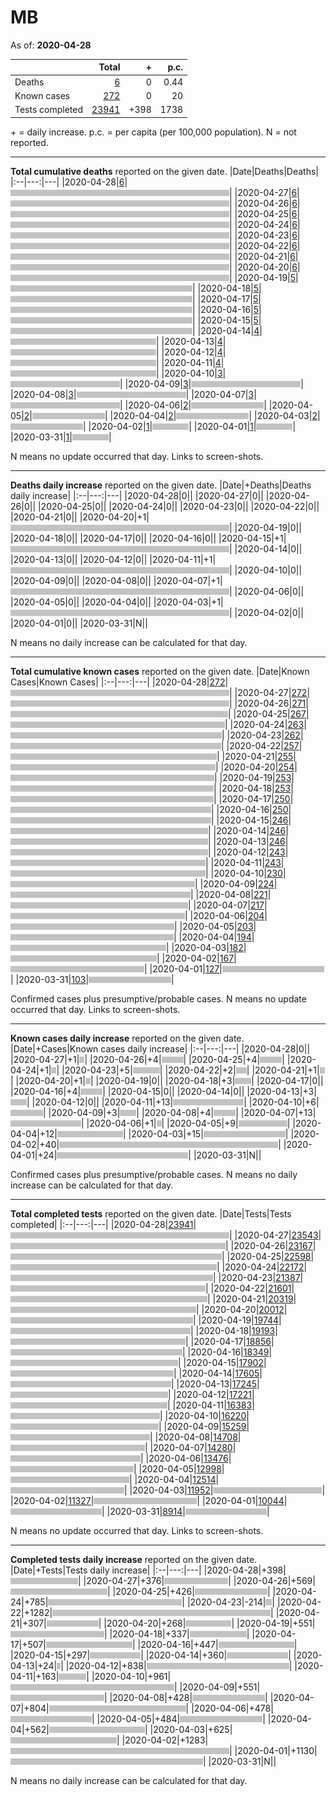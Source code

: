 # MB

As of: **2020-04-28**

||Total|+|p.c.|
|--|---:|---:|---:|
|Deaths|[6](https://github.com/johanley/covid-19-canada/blob/master/data/screenshots/2020-04-28_21h15mADT/mb.png)|0|0.44|
|Known cases|[272](https://github.com/johanley/covid-19-canada/blob/master/data/screenshots/2020-04-28_21h15mADT/mb.png)|0|20|
|Tests completed|[23941](https://github.com/johanley/covid-19-canada/blob/master/data/screenshots/2020-04-28_21h15mADT/mb.png)|+398|1738|

\+ = daily increase.
p.c. = per capita (per 100,000 population).
N = not reported.



***

**Total cumulative deaths** reported on the given date.
|Date|Deaths|Deaths|
|:--|---:|---|
|2020-04-28|[6](https://github.com/johanley/covid-19-canada/blob/master/data/screenshots/2020-04-28_21h15mADT/mb.png)|<img src='bar.png' height='10' width='350' title='6'>|
|2020-04-27|[6](https://github.com/johanley/covid-19-canada/blob/master/data/screenshots/2020-04-27_21h15mADT/mb.png)|<img src='bar.png' height='10' width='350' title='6'>|
|2020-04-26|[6](https://github.com/johanley/covid-19-canada/blob/master/data/screenshots/2020-04-26_21h00mADT/mb.png)|<img src='bar.png' height='10' width='350' title='6'>|
|2020-04-25|[6](https://github.com/johanley/covid-19-canada/blob/master/data/screenshots/2020-04-25_21h30mADT/mb.png)|<img src='bar.png' height='10' width='350' title='6'>|
|2020-04-24|[6](https://github.com/johanley/covid-19-canada/blob/master/data/screenshots/2020-04-24_21h15mADT/mb.png)|<img src='bar.png' height='10' width='350' title='6'>|
|2020-04-23|[6](https://github.com/johanley/covid-19-canada/blob/master/data/screenshots/2020-04-23_21h30mADT/mb.png)|<img src='bar.png' height='10' width='350' title='6'>|
|2020-04-22|[6](https://github.com/johanley/covid-19-canada/blob/master/data/screenshots/2020-04-22_21h30mADT/mb.png)|<img src='bar.png' height='10' width='350' title='6'>|
|2020-04-21|[6](https://github.com/johanley/covid-19-canada/blob/master/data/screenshots/2020-04-21_21h30mADT/mb.png)|<img src='bar.png' height='10' width='350' title='6'>|
|2020-04-20|[6](https://github.com/johanley/covid-19-canada/blob/master/data/screenshots/2020-04-20_21h15mADT/mb.png)|<img src='bar.png' height='10' width='350' title='6'>|
|2020-04-19|[5](https://github.com/johanley/covid-19-canada/blob/master/data/screenshots/2020-04-19_19h30mADT/mb.png)|<img src='bar.png' height='10' width='291' title='5'>|
|2020-04-18|[5](https://github.com/johanley/covid-19-canada/blob/master/data/screenshots/2020-04-18_21h30mADT/mb.png)|<img src='bar.png' height='10' width='291' title='5'>|
|2020-04-17|[5](https://github.com/johanley/covid-19-canada/blob/master/data/screenshots/2020-04-17_21h00mADT/mb.png)|<img src='bar.png' height='10' width='291' title='5'>|
|2020-04-16|[5](https://github.com/johanley/covid-19-canada/blob/master/data/screenshots/2020-04-16_21h00mADT/mb.png)|<img src='bar.png' height='10' width='291' title='5'>|
|2020-04-15|[5](https://github.com/johanley/covid-19-canada/blob/master/data/screenshots/2020-04-15_21h00mADT/mb.png)|<img src='bar.png' height='10' width='291' title='5'>|
|2020-04-14|[4](https://github.com/johanley/covid-19-canada/blob/master/data/screenshots/2020-04-14_21h00mADT/mb.png)|<img src='bar.png' height='10' width='233' title='4'>|
|2020-04-13|[4](https://github.com/johanley/covid-19-canada/blob/master/data/screenshots/2020-04-13_21h00mADT/mb.png)|<img src='bar.png' height='10' width='233' title='4'>|
|2020-04-12|[4](https://github.com/johanley/covid-19-canada/blob/master/data/screenshots/2020-04-12_21h30mADT/mb.png)|<img src='bar.png' height='10' width='233' title='4'>|
|2020-04-11|[4](https://github.com/johanley/covid-19-canada/blob/master/data/screenshots/2020-04-11_21h00mADT/mb.png)|<img src='bar.png' height='10' width='233' title='4'>|
|2020-04-10|[3](https://github.com/johanley/covid-19-canada/blob/master/data/screenshots/2020-04-10_21h30mADT/mb.png)|<img src='bar.png' height='10' width='175' title='3'>|
|2020-04-09|[3](https://github.com/johanley/covid-19-canada/blob/master/data/screenshots/2020-04-09_22h00mADT/mb.png)|<img src='bar.png' height='10' width='175' title='3'>|
|2020-04-08|[3](https://github.com/johanley/covid-19-canada/blob/master/data/screenshots/2020-04-08_21h30mADT/mb.png)|<img src='bar.png' height='10' width='175' title='3'>|
|2020-04-07|[3](https://github.com/johanley/covid-19-canada/blob/master/data/screenshots/2020-04-07_21h45mADT/mb.png)|<img src='bar.png' height='10' width='175' title='3'>|
|2020-04-06|[2](https://github.com/johanley/covid-19-canada/blob/master/data/screenshots/2020-04-06_21h45mADT/mb.png)|<img src='bar.png' height='10' width='116' title='2'>|
|2020-04-05|[2](https://github.com/johanley/covid-19-canada/blob/master/data/screenshots/2020-04-05_21h30mADT/mb.png)|<img src='bar.png' height='10' width='116' title='2'>|
|2020-04-04|[2](https://github.com/johanley/covid-19-canada/blob/master/data/screenshots/2020-04-04_21h00mADT/mb.png)|<img src='bar.png' height='10' width='116' title='2'>|
|2020-04-03|[2](https://github.com/johanley/covid-19-canada/blob/master/data/screenshots/2020-04-03_21h30mADT/mb.png)|<img src='bar.png' height='10' width='116' title='2'>|
|2020-04-02|[1](https://github.com/johanley/covid-19-canada/blob/master/data/screenshots/2020-04-02_22h00mADT/mb.png)|<img src='bar.png' height='10' width='58' title='1'>|
|2020-04-01|[1](https://github.com/johanley/covid-19-canada/blob/master/data/screenshots/2020-04-01_22h00mADT/mb.png)|<img src='bar.png' height='10' width='58' title='1'>|
|2020-03-31|[1](https://github.com/johanley/covid-19-canada/blob/master/data/screenshots/2020-03-31_22h00mADT/mb.png)|<img src='bar.png' height='10' width='58' title='1'>|


N means no update occurred that day. Links to screen-shots.


***

**Deaths daily increase** reported on the given date.
|Date|+Deaths|Deaths daily increase|
|:--|---:|---|
|2020-04-28|0|<img src='bar.png' height='10' width='0' title='0'>|
|2020-04-27|0|<img src='bar.png' height='10' width='0' title='0'>|
|2020-04-26|0|<img src='bar.png' height='10' width='0' title='0'>|
|2020-04-25|0|<img src='bar.png' height='10' width='0' title='0'>|
|2020-04-24|0|<img src='bar.png' height='10' width='0' title='0'>|
|2020-04-23|0|<img src='bar.png' height='10' width='0' title='0'>|
|2020-04-22|0|<img src='bar.png' height='10' width='0' title='0'>|
|2020-04-21|0|<img src='bar.png' height='10' width='0' title='0'>|
|2020-04-20|+1|<img src='bar.png' height='10' width='350' title='1'>|
|2020-04-19|0|<img src='bar.png' height='10' width='0' title='0'>|
|2020-04-18|0|<img src='bar.png' height='10' width='0' title='0'>|
|2020-04-17|0|<img src='bar.png' height='10' width='0' title='0'>|
|2020-04-16|0|<img src='bar.png' height='10' width='0' title='0'>|
|2020-04-15|+1|<img src='bar.png' height='10' width='350' title='1'>|
|2020-04-14|0|<img src='bar.png' height='10' width='0' title='0'>|
|2020-04-13|0|<img src='bar.png' height='10' width='0' title='0'>|
|2020-04-12|0|<img src='bar.png' height='10' width='0' title='0'>|
|2020-04-11|+1|<img src='bar.png' height='10' width='350' title='1'>|
|2020-04-10|0|<img src='bar.png' height='10' width='0' title='0'>|
|2020-04-09|0|<img src='bar.png' height='10' width='0' title='0'>|
|2020-04-08|0|<img src='bar.png' height='10' width='0' title='0'>|
|2020-04-07|+1|<img src='bar.png' height='10' width='350' title='1'>|
|2020-04-06|0|<img src='bar.png' height='10' width='0' title='0'>|
|2020-04-05|0|<img src='bar.png' height='10' width='0' title='0'>|
|2020-04-04|0|<img src='bar.png' height='10' width='0' title='0'>|
|2020-04-03|+1|<img src='bar.png' height='10' width='350' title='1'>|
|2020-04-02|0|<img src='bar.png' height='10' width='0' title='0'>|
|2020-04-01|0|<img src='bar.png' height='10' width='0' title='0'>|
|2020-03-31|N|<img src='bar.png' height='10' width='0' title='N'>|


N means no daily increase can be calculated for that day.




***

**Total cumulative known cases** reported on the given date.
|Date|Known Cases|Known Cases|
|:--|---:|---|
|2020-04-28|[272](https://github.com/johanley/covid-19-canada/blob/master/data/screenshots/2020-04-28_21h15mADT/mb.png)|<img src='bar.png' height='10' width='350' title='272'>|
|2020-04-27|[272](https://github.com/johanley/covid-19-canada/blob/master/data/screenshots/2020-04-27_21h15mADT/mb.png)|<img src='bar.png' height='10' width='350' title='272'>|
|2020-04-26|[271](https://github.com/johanley/covid-19-canada/blob/master/data/screenshots/2020-04-26_21h00mADT/mb.png)|<img src='bar.png' height='10' width='348' title='271'>|
|2020-04-25|[267](https://github.com/johanley/covid-19-canada/blob/master/data/screenshots/2020-04-25_21h30mADT/mb.png)|<img src='bar.png' height='10' width='343' title='267'>|
|2020-04-24|[263](https://github.com/johanley/covid-19-canada/blob/master/data/screenshots/2020-04-24_21h15mADT/mb.png)|<img src='bar.png' height='10' width='338' title='263'>|
|2020-04-23|[262](https://github.com/johanley/covid-19-canada/blob/master/data/screenshots/2020-04-23_21h30mADT/mb.png)|<img src='bar.png' height='10' width='337' title='262'>|
|2020-04-22|[257](https://github.com/johanley/covid-19-canada/blob/master/data/screenshots/2020-04-22_21h30mADT/mb.png)|<img src='bar.png' height='10' width='330' title='257'>|
|2020-04-21|[255](https://github.com/johanley/covid-19-canada/blob/master/data/screenshots/2020-04-21_21h30mADT/mb.png)|<img src='bar.png' height='10' width='328' title='255'>|
|2020-04-20|[254](https://github.com/johanley/covid-19-canada/blob/master/data/screenshots/2020-04-20_21h15mADT/mb.png)|<img src='bar.png' height='10' width='326' title='254'>|
|2020-04-19|[253](https://github.com/johanley/covid-19-canada/blob/master/data/screenshots/2020-04-19_19h30mADT/mb.png)|<img src='bar.png' height='10' width='325' title='253'>|
|2020-04-18|[253](https://github.com/johanley/covid-19-canada/blob/master/data/screenshots/2020-04-18_21h30mADT/mb.png)|<img src='bar.png' height='10' width='325' title='253'>|
|2020-04-17|[250](https://github.com/johanley/covid-19-canada/blob/master/data/screenshots/2020-04-17_21h00mADT/mb.png)|<img src='bar.png' height='10' width='321' title='250'>|
|2020-04-16|[250](https://github.com/johanley/covid-19-canada/blob/master/data/screenshots/2020-04-16_21h00mADT/mb.png)|<img src='bar.png' height='10' width='321' title='250'>|
|2020-04-15|[246](https://github.com/johanley/covid-19-canada/blob/master/data/screenshots/2020-04-15_21h00mADT/mb.png)|<img src='bar.png' height='10' width='316' title='246'>|
|2020-04-14|[246](https://github.com/johanley/covid-19-canada/blob/master/data/screenshots/2020-04-14_21h00mADT/mb.png)|<img src='bar.png' height='10' width='316' title='246'>|
|2020-04-13|[246](https://github.com/johanley/covid-19-canada/blob/master/data/screenshots/2020-04-13_21h00mADT/mb.png)|<img src='bar.png' height='10' width='316' title='246'>|
|2020-04-12|[243](https://github.com/johanley/covid-19-canada/blob/master/data/screenshots/2020-04-12_21h30mADT/mb.png)|<img src='bar.png' height='10' width='312' title='243'>|
|2020-04-11|[243](https://github.com/johanley/covid-19-canada/blob/master/data/screenshots/2020-04-11_21h00mADT/mb.png)|<img src='bar.png' height='10' width='312' title='243'>|
|2020-04-10|[230](https://github.com/johanley/covid-19-canada/blob/master/data/screenshots/2020-04-10_21h30mADT/mb.png)|<img src='bar.png' height='10' width='295' title='230'>|
|2020-04-09|[224](https://github.com/johanley/covid-19-canada/blob/master/data/screenshots/2020-04-09_22h00mADT/mb.png)|<img src='bar.png' height='10' width='288' title='224'>|
|2020-04-08|[221](https://github.com/johanley/covid-19-canada/blob/master/data/screenshots/2020-04-08_21h30mADT/mb.png)|<img src='bar.png' height='10' width='284' title='221'>|
|2020-04-07|[217](https://github.com/johanley/covid-19-canada/blob/master/data/screenshots/2020-04-07_21h45mADT/mb.png)|<img src='bar.png' height='10' width='279' title='217'>|
|2020-04-06|[204](https://github.com/johanley/covid-19-canada/blob/master/data/screenshots/2020-04-06_21h45mADT/mb.png)|<img src='bar.png' height='10' width='262' title='204'>|
|2020-04-05|[203](https://github.com/johanley/covid-19-canada/blob/master/data/screenshots/2020-04-05_21h30mADT/mb.png)|<img src='bar.png' height='10' width='261' title='203'>|
|2020-04-04|[194](https://github.com/johanley/covid-19-canada/blob/master/data/screenshots/2020-04-04_21h00mADT/mb.png)|<img src='bar.png' height='10' width='249' title='194'>|
|2020-04-03|[182](https://github.com/johanley/covid-19-canada/blob/master/data/screenshots/2020-04-03_21h30mADT/mb.png)|<img src='bar.png' height='10' width='234' title='182'>|
|2020-04-02|[167](https://github.com/johanley/covid-19-canada/blob/master/data/screenshots/2020-04-02_22h00mADT/mb.png)|<img src='bar.png' height='10' width='214' title='167'>|
|2020-04-01|[127](https://github.com/johanley/covid-19-canada/blob/master/data/screenshots/2020-04-01_22h00mADT/mb.png)|<img src='bar.png' height='10' width='163' title='127'>|
|2020-03-31|[103](https://github.com/johanley/covid-19-canada/blob/master/data/screenshots/2020-03-31_22h00mADT/mb.png)|<img src='bar.png' height='10' width='132' title='103'>|


Confirmed cases plus presumptive/probable cases. N means no update occurred that day. Links to screen-shots.

***

**Known cases daily increase** reported on the given date.
|Date|+Cases|Known cases daily increase|
|:--|---:|---|
|2020-04-28|0|<img src='bar.png' height='10' width='0' title='0'>|
|2020-04-27|+1|<img src='bar.png' height='10' width='8' title='1'>|
|2020-04-26|+4|<img src='bar.png' height='10' width='35' title='4'>|
|2020-04-25|+4|<img src='bar.png' height='10' width='35' title='4'>|
|2020-04-24|+1|<img src='bar.png' height='10' width='8' title='1'>|
|2020-04-23|+5|<img src='bar.png' height='10' width='43' title='5'>|
|2020-04-22|+2|<img src='bar.png' height='10' width='17' title='2'>|
|2020-04-21|+1|<img src='bar.png' height='10' width='8' title='1'>|
|2020-04-20|+1|<img src='bar.png' height='10' width='8' title='1'>|
|2020-04-19|0|<img src='bar.png' height='10' width='0' title='0'>|
|2020-04-18|+3|<img src='bar.png' height='10' width='26' title='3'>|
|2020-04-17|0|<img src='bar.png' height='10' width='0' title='0'>|
|2020-04-16|+4|<img src='bar.png' height='10' width='35' title='4'>|
|2020-04-15|0|<img src='bar.png' height='10' width='0' title='0'>|
|2020-04-14|0|<img src='bar.png' height='10' width='0' title='0'>|
|2020-04-13|+3|<img src='bar.png' height='10' width='26' title='3'>|
|2020-04-12|0|<img src='bar.png' height='10' width='0' title='0'>|
|2020-04-11|+13|<img src='bar.png' height='10' width='113' title='13'>|
|2020-04-10|+6|<img src='bar.png' height='10' width='52' title='6'>|
|2020-04-09|+3|<img src='bar.png' height='10' width='26' title='3'>|
|2020-04-08|+4|<img src='bar.png' height='10' width='35' title='4'>|
|2020-04-07|+13|<img src='bar.png' height='10' width='113' title='13'>|
|2020-04-06|+1|<img src='bar.png' height='10' width='8' title='1'>|
|2020-04-05|+9|<img src='bar.png' height='10' width='78' title='9'>|
|2020-04-04|+12|<img src='bar.png' height='10' width='105' title='12'>|
|2020-04-03|+15|<img src='bar.png' height='10' width='131' title='15'>|
|2020-04-02|+40|<img src='bar.png' height='10' width='350' title='40'>|
|2020-04-01|+24|<img src='bar.png' height='10' width='210' title='24'>|
|2020-03-31|N|<img src='bar.png' height='10' width='0' title='N'>|


Confirmed cases plus presumptive/probable cases. 
N means no daily increase can be calculated for that day.

***




**Total completed tests** reported on the given date.
|Date|Tests|Tests completed|
|:--|---:|---|
|2020-04-28|[23941](https://github.com/johanley/covid-19-canada/blob/master/data/screenshots/2020-04-28_21h15mADT/mb.png)|<img src='bar.png' height='10' width='350' title='23941'>|
|2020-04-27|[23543](https://github.com/johanley/covid-19-canada/blob/master/data/screenshots/2020-04-27_21h15mADT/mb.png)|<img src='bar.png' height='10' width='344' title='23543'>|
|2020-04-26|[23167](https://github.com/johanley/covid-19-canada/blob/master/data/screenshots/2020-04-26_21h00mADT/mb.png)|<img src='bar.png' height='10' width='338' title='23167'>|
|2020-04-25|[22598](https://github.com/johanley/covid-19-canada/blob/master/data/screenshots/2020-04-25_21h30mADT/mb.png)|<img src='bar.png' height='10' width='330' title='22598'>|
|2020-04-24|[22172](https://github.com/johanley/covid-19-canada/blob/master/data/screenshots/2020-04-24_21h15mADT/mb.png)|<img src='bar.png' height='10' width='324' title='22172'>|
|2020-04-23|[21387](https://github.com/johanley/covid-19-canada/blob/master/data/screenshots/2020-04-23_21h30mADT/mb.png)|<img src='bar.png' height='10' width='312' title='21387'>|
|2020-04-22|[21601](https://github.com/johanley/covid-19-canada/blob/master/data/screenshots/2020-04-22_21h30mADT/mb.png)|<img src='bar.png' height='10' width='315' title='21601'>|
|2020-04-21|[20319](https://github.com/johanley/covid-19-canada/blob/master/data/screenshots/2020-04-21_21h30mADT/mb.png)|<img src='bar.png' height='10' width='297' title='20319'>|
|2020-04-20|[20012](https://github.com/johanley/covid-19-canada/blob/master/data/screenshots/2020-04-20_21h15mADT/mb.png)|<img src='bar.png' height='10' width='292' title='20012'>|
|2020-04-19|[19744](https://github.com/johanley/covid-19-canada/blob/master/data/screenshots/2020-04-19_19h30mADT/mb.png)|<img src='bar.png' height='10' width='288' title='19744'>|
|2020-04-18|[19193](https://github.com/johanley/covid-19-canada/blob/master/data/screenshots/2020-04-18_21h30mADT/mb.png)|<img src='bar.png' height='10' width='280' title='19193'>|
|2020-04-17|[18856](https://github.com/johanley/covid-19-canada/blob/master/data/screenshots/2020-04-17_21h00mADT/mb.png)|<img src='bar.png' height='10' width='275' title='18856'>|
|2020-04-16|[18349](https://github.com/johanley/covid-19-canada/blob/master/data/screenshots/2020-04-16_21h00mADT/mb.png)|<img src='bar.png' height='10' width='268' title='18349'>|
|2020-04-15|[17902](https://github.com/johanley/covid-19-canada/blob/master/data/screenshots/2020-04-15_21h00mADT/mb.png)|<img src='bar.png' height='10' width='261' title='17902'>|
|2020-04-14|[17605](https://github.com/johanley/covid-19-canada/blob/master/data/screenshots/2020-04-14_21h00mADT/mb.png)|<img src='bar.png' height='10' width='257' title='17605'>|
|2020-04-13|[17245](https://github.com/johanley/covid-19-canada/blob/master/data/screenshots/2020-04-13_21h00mADT/mb.png)|<img src='bar.png' height='10' width='252' title='17245'>|
|2020-04-12|[17221](https://github.com/johanley/covid-19-canada/blob/master/data/screenshots/2020-04-12_21h30mADT/mb.png)|<img src='bar.png' height='10' width='251' title='17221'>|
|2020-04-11|[16383](https://github.com/johanley/covid-19-canada/blob/master/data/screenshots/2020-04-11_21h00mADT/mb.png)|<img src='bar.png' height='10' width='239' title='16383'>|
|2020-04-10|[16220](https://github.com/johanley/covid-19-canada/blob/master/data/screenshots/2020-04-10_21h30mADT/mb.png)|<img src='bar.png' height='10' width='237' title='16220'>|
|2020-04-09|[15259](https://github.com/johanley/covid-19-canada/blob/master/data/screenshots/2020-04-09_22h00mADT/mb.png)|<img src='bar.png' height='10' width='223' title='15259'>|
|2020-04-08|[14708](https://github.com/johanley/covid-19-canada/blob/master/data/screenshots/2020-04-08_21h30mADT/mb.png)|<img src='bar.png' height='10' width='215' title='14708'>|
|2020-04-07|[14280](https://github.com/johanley/covid-19-canada/blob/master/data/screenshots/2020-04-07_21h45mADT/mb.png)|<img src='bar.png' height='10' width='208' title='14280'>|
|2020-04-06|[13476](https://github.com/johanley/covid-19-canada/blob/master/data/screenshots/2020-04-06_21h45mADT/mb.png)|<img src='bar.png' height='10' width='197' title='13476'>|
|2020-04-05|[12998](https://github.com/johanley/covid-19-canada/blob/master/data/screenshots/2020-04-05_21h30mADT/mb.png)|<img src='bar.png' height='10' width='190' title='12998'>|
|2020-04-04|[12514](https://github.com/johanley/covid-19-canada/blob/master/data/screenshots/2020-04-04_21h00mADT/mb.png)|<img src='bar.png' height='10' width='182' title='12514'>|
|2020-04-03|[11952](https://github.com/johanley/covid-19-canada/blob/master/data/screenshots/2020-04-03_21h30mADT/mb.png)|<img src='bar.png' height='10' width='174' title='11952'>|
|2020-04-02|[11327](https://github.com/johanley/covid-19-canada/blob/master/data/screenshots/2020-04-02_22h00mADT/mb.png)|<img src='bar.png' height='10' width='165' title='11327'>|
|2020-04-01|[10044](https://github.com/johanley/covid-19-canada/blob/master/data/screenshots/2020-04-01_22h00mADT/mb.png)|<img src='bar.png' height='10' width='146' title='10044'>|
|2020-03-31|[8914](https://github.com/johanley/covid-19-canada/blob/master/data/screenshots/2020-03-31_22h00mADT/mb.png)|<img src='bar.png' height='10' width='130' title='8914'>|


N means no update occurred that day. Links to screen-shots.

***

**Completed tests daily increase** reported on the given date.
|Date|+Tests|Tests daily increase|
|:--|---:|---|
|2020-04-28|+398|<img src='bar.png' height='10' width='108' title='398'>|
|2020-04-27|+376|<img src='bar.png' height='10' width='102' title='376'>|
|2020-04-26|+569|<img src='bar.png' height='10' width='155' title='569'>|
|2020-04-25|+426|<img src='bar.png' height='10' width='116' title='426'>|
|2020-04-24|+785|<img src='bar.png' height='10' width='214' title='785'>|
|2020-04-23|-214|<img src='bar.png' height='10' width='-58' title='-214'>|
|2020-04-22|+1282|<img src='bar.png' height='10' width='349' title='1282'>|
|2020-04-21|+307|<img src='bar.png' height='10' width='83' title='307'>|
|2020-04-20|+268|<img src='bar.png' height='10' width='73' title='268'>|
|2020-04-19|+551|<img src='bar.png' height='10' width='150' title='551'>|
|2020-04-18|+337|<img src='bar.png' height='10' width='91' title='337'>|
|2020-04-17|+507|<img src='bar.png' height='10' width='138' title='507'>|
|2020-04-16|+447|<img src='bar.png' height='10' width='121' title='447'>|
|2020-04-15|+297|<img src='bar.png' height='10' width='81' title='297'>|
|2020-04-14|+360|<img src='bar.png' height='10' width='98' title='360'>|
|2020-04-13|+24|<img src='bar.png' height='10' width='6' title='24'>|
|2020-04-12|+838|<img src='bar.png' height='10' width='228' title='838'>|
|2020-04-11|+163|<img src='bar.png' height='10' width='44' title='163'>|
|2020-04-10|+961|<img src='bar.png' height='10' width='262' title='961'>|
|2020-04-09|+551|<img src='bar.png' height='10' width='150' title='551'>|
|2020-04-08|+428|<img src='bar.png' height='10' width='116' title='428'>|
|2020-04-07|+804|<img src='bar.png' height='10' width='219' title='804'>|
|2020-04-06|+478|<img src='bar.png' height='10' width='130' title='478'>|
|2020-04-05|+484|<img src='bar.png' height='10' width='132' title='484'>|
|2020-04-04|+562|<img src='bar.png' height='10' width='153' title='562'>|
|2020-04-03|+625|<img src='bar.png' height='10' width='170' title='625'>|
|2020-04-02|+1283|<img src='bar.png' height='10' width='350' title='1283'>|
|2020-04-01|+1130|<img src='bar.png' height='10' width='308' title='1130'>|
|2020-03-31|N|<img src='bar.png' height='10' width='0' title='N'>|


N means no daily increase can be calculated for that day.
